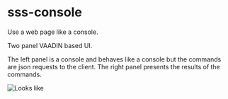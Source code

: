 # sss-console
Use a web page like a console.

Two panel VAADIN based UI.

The left panel is a console and behaves like a console but the commands are json requests to the client.
The right panel presents the results of the commands.

![Looks like](https://cloud.githubusercontent.com/assets/6160346/14655402/10deb1ce-067a-11e6-9c22-059970ec0a70.png)
